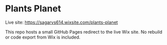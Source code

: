 # Plants Planet

Live site: https://sagarvs614.wixsite.com/plants-planet

This repo hosts a small GitHub Pages redirect to the live Wix site. No rebuild or code export from Wix is included.
